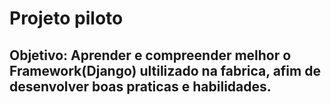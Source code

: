 # Projeto piloto
## Objetivo: Aprender e compreender melhor o Framework(Django) ultilizado na fabrica, afim de desenvolver boas praticas e habilidades.
